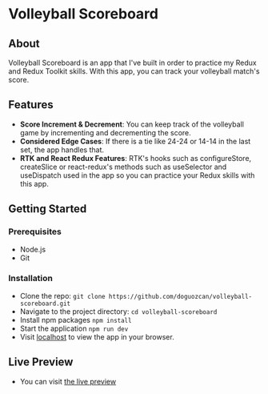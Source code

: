 # Volleyball Scoreboard

## About

Volleyball Scoreboard is an app that I've built in order to practice my Redux and Redux Toolkit skills. With this app, you can track your volleyball match's score.

## Features

- **Score Increment & Decrement**: You can keep track of the volleyball game by incrementing and decrementing the score.
- **Considered Edge Cases**: If there is a tie like 24-24 or 14-14 in the last set, the app handles that.
- **RTK and React Redux Features**: RTK's hooks such as configureStore, createSlice or react-redux's methods such as useSelector and useDispatch used in the app so you can practice your Redux skills with this app.

## Getting Started

### Prerequisites

- Node.js
- Git

### Installation

- Clone the repo:
  `git clone https://github.com/doguozcan/volleyball-scoreboard.git`
- Navigate to the project directory:
  `cd volleyball-scoreboard`
- Install npm packages
  `npm install`
- Start the application
  `npm run dev`
- Visit <a href="http://localhost:5137">localhost</a> to view the app in your browser.

## Live Preview

- You can visit <a href="https://marvelous-pudding-aa5f85.netlify.app/">the live preview</a>
